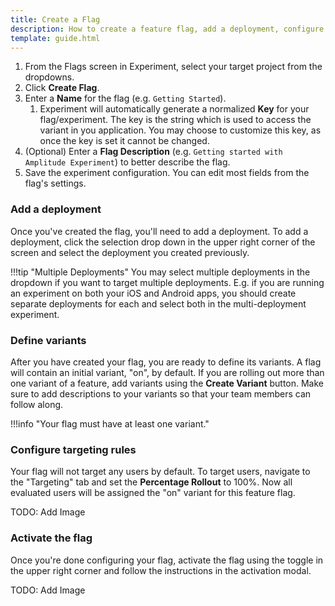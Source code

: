 ```yaml
---
title: Create a Flag
description: How to create a feature flag, add a deployment, configure targeting rules, and activate the feature flag.
template: guide.html
---
```


1. From the Flags screen in Experiment, select your target project from the dropdowns.
2. Click **Create Flag**.
3. Enter a **Name** for the flag (e.g. `Getting Started`).
   1. Experiment will automatically generate a normalized **Key** for your flag/experiment. The key is the string which is used to access the variant in you application. You may choose to customize this key, as once the key is set it cannot be changed.
4. (Optional) Enter a **Flag Description** (e.g. `Getting started with Amplitude Experiment`) to better describe the flag.
5. Save the experiment configuration. You can edit most fields from the flag's settings.

### Add a deployment

Once you've created the flag, you'll need to add a deployment. To add a deployment, click the selection drop down in the upper right corner of the screen and select the deployment you created previously.

!!!tip "Multiple Deployments"
    You may select multiple deployments in the dropdown if you want to target multiple deployments. E.g. if you are running an experiment on both your iOS and Android apps, you should create separate deployments for each and select both in the multi-deployment experiment.

### Define variants

After you have created your flag, you are ready to define its variants. A flag will contain an initial variant, "on", by default. If you are rolling out more than one variant of a feature, add variants using the **Create Variant** button. Make sure to add descriptions to your variants so that your team members can follow along.

!!!info "Your flag must have at least one variant."

### Configure targeting rules

Your flag will not target any users by default. To target users, navigate to the "Targeting" tab and set the **Percentage Rollout** to 100%. Now all evaluated users will be assigned the "on" variant for this feature flag.

TODO: Add Image

### Activate the flag

Once you're done configuring your flag, activate the flag using the toggle in the upper right corner and follow the instructions in the activation modal.

TODO: Add Image
